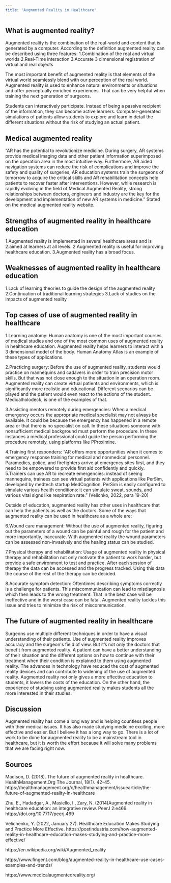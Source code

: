 ```yaml
---
title: "Augmented Reality in Healthcare"
---
```


## What is augmented reality?
Augmented reality is the combination of the real-world and content that is generated by a computer. According to the definition augmented reality can be described using three features: 
1.Combination of the real and virtual worlds
2.Real-Time interaction
3.Accurate 3 dimensional registration of virtual and real objects

The most important benefit of augmented reality is that elements of the virtual world seamlessly blend with our perception of the real world. Augmented reality is used to enhance natural environments or situations and offer perceptually enriched experiences. That can be very helpful when training the next generation of surgeons. 
	
Students can interactively participate. Instead of being a passive recipient of the information, they can become active learners. Computer-generated simulations of patients allow students to explore and learn in detail the different situations without the risk of studying an actual patient.

## Medical augmented reality

“AR has the potential to revolutionize medicine. During surgery, AR systems provide medical imaging data and other patient information superimposed on the operation area in the most intuitive way. Furthermore, AR aided navigation systems can reduce the risk of complications and improve the safety and quality of surgeries, AR education systems train the surgeons of tomorrow to acquire the critical skills and AR rehabilitation concepts help patients to recover faster after interventions. However, while research is rapidly evolving in the field of Medical Augmented Reality, strong relationships between doctors, engineers and industry are the key for the development and implementation of new AR systems in medicine.” Stated on the medical augmented reality website.

## Strengths of augmented reality in healthcare education

1.Augmented reality is implemented in several healthcare areas and is 2.aimed at learners at all levels.
2.Augmented reality is useful for improving healthcare education.
3.Augmented reality has a broad focus. 

## Weaknesses of augmented reality in healthcare education

1.Lack of learning theories to guide the design of the augmented reality
2.Continuation of traditional learning strategies
3.Lack of studies on the impacts of augmented reality

## Top cases of use of augmented reality in healthcare

1.Learning anatomy: Human anatomy is one of the most important courses of medical studies and one of the most common uses of augmented reality in healthcare education. Augmented reality helps learners to interact with a 3 dimensional model of the body. Human Anatomy Atlas is an example of these types of applications.


2.Practicing surgery: Before the use of augmented reality, students would practice on mannequins and cadavers in order to train precision motor skills. But that was not close enough to the situation in an operation room. Augmented reality can create virtual patients and environments, which is significantly more realistic and educational. Different scenarios can be played and the patient would even react to the actions of the student. Medicalholodeck, is one of the examples of that.


3.Assisting mentors remotely during emergencies: When a medical emergency occurs the appropriate medical specialist may not always be available. It could be because the emergency has happened in a remote area or that there is no specialist on call. In these situations someone with nonsufficient medical background must perform the procedure. In these instances a medical professional could guide the person performing the procedure remotely, using platforms like PProximine.


4.Training first responders: “AR offers more opportunities when it comes to emergency response training for medical and nonmedical personnel. Paramedics, police, and firefighters arrive at emergency sites first, and they need to be empowered to provide first aid confidently and quickly.
5.Trainers can use AR to recreate emergencies: instead of seeing mannequins, trainees can see virtual patients with applications like PerSim, developed by medtech startup MedCognition. PerSim is easily configured to simulate various health conditions: it can simulate sweat, sounds, and various vital signs like respiration rate.” (Velichko, 2022, para 19-20)


Outside of education, augmented reality has other uses in healthcare that can help the patients as well as the doctors. Some of the ways that augmented reality can be used in healthcare as a whole are:


6.Wound care management: Without the use of augmented reality, figuring out the parameters of a wound can be painful and rough for the patient and more importantly, inaccurate. With augmented reality the wound parameters can be assessed non-invasively and the healing status can be studied.


7.Physical therapy and rehabilitation: Usage of augmented reality in physical therapy and rehabilitation not only motivate the patient to work harder, but provide a safe environment to test and practice. After each session of therapy the data can be accessed and the progress tracked. Using this data the course of the rest of the therapy can be decided. 


8.Accurate symptom detection: Oftentimes describing symptoms correctly is a challenge for patients. This miscommunication can lead to misdiagnosis which then leads to the wrong treatment. That in the best case will be ineffective and in the worst case can be fatal. Augmented reality tackles this issue and tries to minimize the risk of miscommunication.


## The future of augmented reality in healthcare

Surgeons use multiple different techniques in order to have a visual understanding of their patients. Use of augmented reality improves accuracy and the surgeon's field of view. But it’s not only the doctors that benefit from augmented reality. A patient can have a better understanding of their situation and the different options on how to continue with their treatment when their condition is explained to them using augmented reality.
The advances in technology have reduced the cost of augmented reality devices and can contribute to widening of the use of augmented reality. 
Augmented reality not only gives a more effective education to students, it lowers the costs of the education. On the other hand, the experience of studying using augmented reality makes students all the more interested in their studies.


## Discussion
Augmented reality has come a long way and is helping countless people with their medical issues. It has also made studying medicine exciting, more effective and easier. But I believe it has a long way to go. There is a lot of work to be done for augmented reality to be a mainstream tool in healthcare, but it is worth the effort because it will solve many problems that we are facing right now.

## Sources

<p class="links">Madison, D. (2018). The future of augmented reality in healthcare. HealthManagement.Org The Journal, 18(1).
	42-45. https://healthmanagement.org/c/healthmanagement/issuearticle/the-future-of-augmented-reality-in-healthcare</p>

<p class="links">Zhu, E., Hadadgar, A., Masiello, I., Zary, N. (2014)Augmented reality in healthcare education: an integrative review. PeerJ 2:e469.
	https://doi.org/10.7717/peerj.469</p>

<p class="links">Velichenko, Y. (2022, January 27). Healthcare Education Makes Studying and Practice More Effective.     https://postindustria.com/how-augmented-reality-in-healthcare-education-makes-studying-and-practice-more-effective/</p>

<p class="links">https://en.wikipedia.org/wiki/Augmented_reality</p>

<p class="links">https://www.fingent.com/blog/augmented-reality-in-healthcare-use-cases-examples-and-trends/</p>

<p class="links">https://www.medicalaugmentedreality.org/</p>



